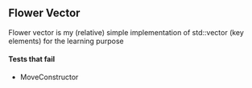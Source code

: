 ## Flower Vector

Flower vector is my (relative) simple implementation of std::vector (key elements) for the learning purpose

#### Tests that fail 
- MoveConstructor

